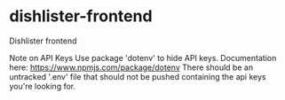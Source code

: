 # dishlister-frontend
Dishlister frontend

Note on API Keys
Use package 'dotenv' to hide API keys. Documentation here:
https://www.npmjs.com/package/dotenv
There should be an untracked '.env' file that should not be pushed containing the api keys you're looking for.
